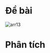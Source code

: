 # Đề bài
![arr13](https://github.com/VanHoang110802/Competitive_Programming/assets/108053955/5d073301-7c58-4d30-90ba-5b189b589608)

# Phân tích
